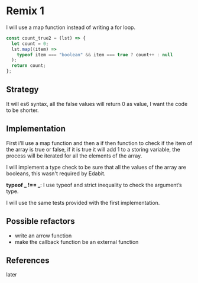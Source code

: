 # Remix 1

I will use a map function instead of writing a for loop.

```JavaScript
const count_true2 = (lst) => {
  let count = 0;
  lst.map((item) =>
    typeof item === "boolean" && item === true ? count++ : null
  );
  return count;
};
```

## Strategy

It will es6 syntax, all the false values will return 0 as value, I want the code to be shorter.

## Implementation

First i'll use a map function and then a if then function to check if the item of the array is true or false, if it is true it will add 1 to a storing variable, the process will be iterated for all the elements of the array.

I will implement a type check to be sure that all the values of the array are booleans, this wasn't required by Edabit.

**typeof _ !== _**: I use typeof and strict inequality to check the argument’s type.

I will use the same tests provided with the first implementation.

## Possible refactors

- write an arrow function
- make the callback function be an external function

## References

later
